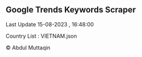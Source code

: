 

## Google Trends Keywords Scraper 
 
Last Update 15-08-2023 , 16:48:00

Country List :
VIETNAM.json



© Abdul Muttaqin 
